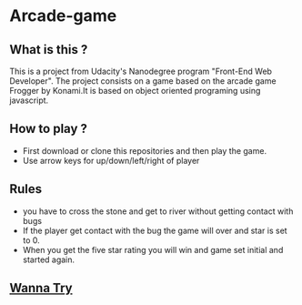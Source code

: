 # Arcade-game
## What is this ?
This is a project from Udacity's Nanodegree program "Front-End Web Developer". The project consists on a game based on the arcade game Frogger by Konami.It is based on object oriented programing using javascript.
## How to play ?
* First download or clone this repositories and then play the game.
* Use arrow keys for up/down/left/right of player
## Rules
* you have to cross the stone and get to river without getting contact with bugs
* If the player get contact with the bug the game will over and star is set to 0.
* When you get the five star rating you will win and game set initial and started again.
## [Wanna Try](https://hunny123.github.io/Arcade-game/index.html) 


        
